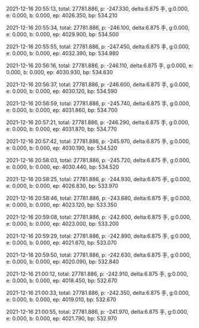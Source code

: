 2021-12-16 20:55:13, total: 27781.886, p: -247.330, delta:6.875 手, g:0.000, e: 0.000, b: 0.000, ep: 4026.350, bp: 534.210

2021-12-16 20:55:34, total: 27781.886, p: -246.100, delta:6.875 手, g:0.000, e: 0.000, b: 0.000, ep: 4029.900, bp: 534.500

2021-12-16 20:55:55, total: 27781.886, p: -247.450, delta:6.875 手, g:0.000, e: 0.000, b: 0.000, ep: 4032.390, bp: 534.980

2021-12-16 20:56:16, total: 27781.886, p: -246.110, delta:6.875 手, g:0.000, e: 0.000, b: 0.000, ep: 4030.930, bp: 534.630

2021-12-16 20:56:37, total: 27781.886, p: -246.600, delta:6.875 手, g:0.000, e: 0.000, b: 0.000, ep: 4030.120, bp: 534.590

2021-12-16 20:56:59, total: 27781.886, p: -245.740, delta:6.875 手, g:0.000, e: 0.000, b: 0.000, ep: 4031.860, bp: 534.700

2021-12-16 20:57:21, total: 27781.886, p: -246.290, delta:6.875 手, g:0.000, e: 0.000, b: 0.000, ep: 4031.870, bp: 534.770

2021-12-16 20:57:42, total: 27781.886, p: -245.970, delta:6.875 手, g:0.000, e: 0.000, b: 0.000, ep: 4030.190, bp: 534.520

2021-12-16 20:58:03, total: 27781.886, p: -245.720, delta:6.875 手, g:0.000, e: 0.000, b: 0.000, ep: 4030.440, bp: 534.520

2021-12-16 20:58:25, total: 27781.886, p: -244.930, delta:6.875 手, g:0.000, e: 0.000, b: 0.000, ep: 4026.830, bp: 533.970

2021-12-16 20:58:46, total: 27781.886, p: -243.680, delta:6.875 手, g:0.000, e: 0.000, b: 0.000, ep: 4023.120, bp: 533.350

2021-12-16 20:59:08, total: 27781.886, p: -242.600, delta:6.875 手, g:0.000, e: 0.000, b: 0.000, ep: 4023.000, bp: 533.200

2021-12-16 20:59:29, total: 27781.886, p: -242.890, delta:6.875 手, g:0.000, e: 0.000, b: 0.000, ep: 4021.670, bp: 533.070

2021-12-16 20:59:50, total: 27781.886, p: -242.630, delta:6.875 手, g:0.000, e: 0.000, b: 0.000, ep: 4020.090, bp: 532.840

2021-12-16 21:00:12, total: 27781.886, p: -242.910, delta:6.875 手, g:0.000, e: 0.000, b: 0.000, ep: 4018.450, bp: 532.670

2021-12-16 21:00:33, total: 27781.886, p: -242.350, delta:6.875 手, g:0.000, e: 0.000, b: 0.000, ep: 4019.010, bp: 532.670

2021-12-16 21:00:55, total: 27781.886, p: -241.970, delta:6.875 手, g:0.000, e: 0.000, b: 0.000, ep: 4021.790, bp: 532.970